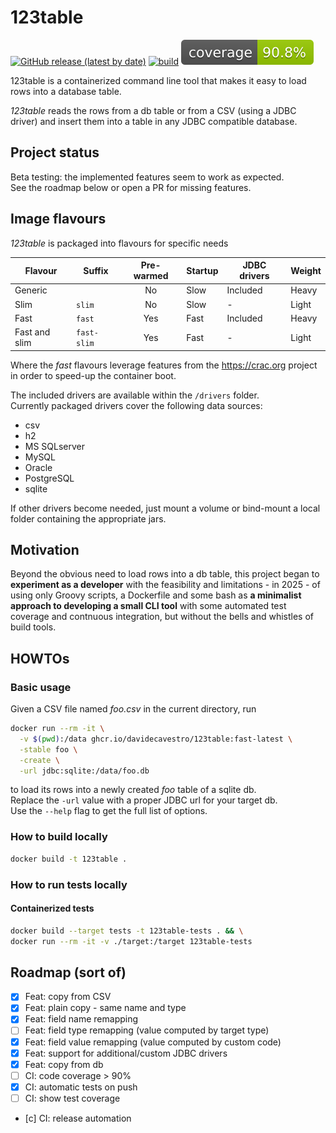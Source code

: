 # 123table

[![GitHub release (latest by date)](https://img.shields.io/github/v/release/davidecavestro/123table?logo=GitHub)](https://github.com/davidecavestro/123table/releases)
[![build](https://github.com/davidecavestro/123table/actions/workflows/build.yml/badge.svg)](https://github.com/davidecavestro/123table/actions/workflows/build.yml)
[![coverage](https://raw.githubusercontent.com/davidecavestro/123table/badges/jacoco.svg)](https://github.com/davidecavestro/123table/actions/workflows/build.yml)


123table is a containerized command line tool that makes it easy to load rows into a database table.

_123table_ reads the rows from a db table or from a CSV (using a JDBC driver)
and insert them into a table in any JDBC compatible database.

## Project status

Beta testing: the implemented features seem to work as expected.
<br>
See the roadmap below or open a PR for missing features.

## Image flavours

_123table_ is packaged into flavours for specific needs

| Flavour       | Suffix      | Pre-warmed | Startup | JDBC drivers | Weight |
| ------------- | ----------- |:----------:| ------- | ------------ | ------ |
| Generic       |             | No         | Slow    | Included     | Heavy  |
| Slim          | `slim`      | No         | Slow    | -            | Light  |
| Fast          | `fast`      | Yes        | Fast    | Included     | Heavy  |
| Fast and slim | `fast-slim` | Yes        | Fast    | -            | Light  |


Where the *fast* flavours leverage features from the https://crac.org project
in order to speed-up the container boot.

The included drivers are available within the `/drivers` folder.
<br>
Currently packaged drivers cover the following data sources:
- csv
- h2
- MS SQLserver
- MySQL
- Oracle
- PostgreSQL
- sqlite

If other drivers become needed, just mount a volume or bind-mount
a local folder containing the appropriate jars.


## Motivation

Beyond the obvious need to load rows into a db table, this project began
to **experiment as a developer** with the feasibility and limitations - in
2025 - of using only Groovy scripts, a Dockerfile and some bash as **a
minimalist approach to developing a small CLI tool** with some automated
test coverage and contnuous integration, but without the bells and whistles
of build tools.


## HOWTOs


### Basic usage

Given a CSV file named _foo.csv_ in the current directory, run

```bash
docker run --rm -it \
  -v $(pwd):/data ghcr.io/davidecavestro/123table:fast-latest \
  -stable foo \
  -create \
  -url jdbc:sqlite:/data/foo.db
```
to load its rows into a newly created *foo* table of a sqlite db.
<br>
Replace the `-url` value with a proper JDBC url for your target db. 
<br>
Use the `--help` flag to get the full list of options.

### How to build locally

```bash
docker build -t 123table .
```


### How to run tests locally

#### Containerized tests

```bash
docker build --target tests -t 123table-tests . && \
docker run --rm -it -v ./target:/target 123table-tests
```

## Roadmap (sort of)

- [X] Feat: copy from CSV
- [X] Feat: plain copy - same name and type
- [x] Feat: field name remapping
- [ ] Feat: field type remapping (value computed by target type)
- [X] Feat: field value remapping (value computed by custom code)
- [x] Feat: support for additional/custom JDBC drivers
- [x] Feat: copy from db
- [ ] CI: code coverage > 90%
- [x] CI: automatic tests on push
- [ ] CI: show test coverage
- [c] CI: release automation
